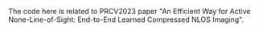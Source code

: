 The code here is related to PRCV2023 paper "An Efficient Way for Active None-Line-of-Sight: End-to-End Learned Compressed NLOS Imaging".
